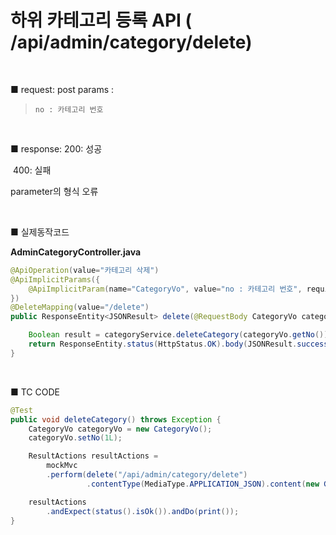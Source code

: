 # 하위 카테고리 등록 API ( /api/admin/category/delete) 

<br>

■ request: 
   post 
     params : 

> ```
> no : 카테고리 번호
> ```

<br>

■ response: 
     200: 성공

​	400: 실패 

parameter의 형식 오류

<br>

■ 실제동작코드 

**AdminCategoryController.java**

```java
@ApiOperation(value="카테고리 삭제")
@ApiImplicitParams({
    @ApiImplicitParam(name="CategoryVo", value="no : 카테고리 번호", required=true, dataType="CategoryVo", defaultValue="")
})
@DeleteMapping(value="/delete") 
public ResponseEntity<JSONResult> delete(@RequestBody CategoryVo categoryVo) {

    Boolean result = categoryService.deleteCategory(categoryVo.getNo());
    return ResponseEntity.status(HttpStatus.OK).body(JSONResult.success(result));
} 
```

<br>

■ TC CODE 

```java
@Test
public void deleteCategory() throws Exception {
    CategoryVo categoryVo = new CategoryVo();
    categoryVo.setNo(1L);  

    ResultActions resultActions = 
        mockMvc
        .perform(delete("/api/admin/category/delete")
                 .contentType(MediaType.APPLICATION_JSON).content(new Gson().toJson(categoryVo)));

    resultActions 
        .andExpect(status().isOk()).andDo(print()); 
}
```
